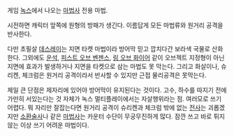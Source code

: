 게임 [녹스](%EB%85%B9%EC%8A%A4.md)에서 나오는
[마법사](%EB%A7%88%EB%B2%95%EC%82%AC.md) 전용 마법.

시전하면 캐릭터 앞쪽에 원형의 방패가 생긴다. 이름답게 모든 마법류와 원거리 공격을 반사한다.  

다만 초필살 [데스레이](%EB%8D%B0%EC%8A%A4%EB%A0%88%EC%9D%B4.md)는 지면 타켓 마법이라 방어막 믿고
깝치다간 보라색 국물로 산화한다. 그외에도 [운석](%EC%9A%B4%EC%84%9D.md), [피스트 오브 벤젠스](%ED%94%BC%EC%8A%A4%ED%8A%B8%20%EC%98%A4%EB%B8%8C%20%EB%B2%A4%EC%A0%A0%EC%8A%A4.md),
[링 오브 화이어](%EB%A7%81%20%EC%98%A4%EB%B8%8C%20%ED%99%94%EC%9D%B4%EC%96%B4.md)
같이 오브젝트 지정형이 아닌 지면에 효과가 발생하거나 지면을 타켓으로 삼는 마법도 못 막는다. 그리고 화살이나, 슈리켄, 체크럼은 원거리
공격이라서 반사할 수 있지만 근접 물리공격은 못막는다.

제일 큰 단점은 제자리에 있어야 방어막이 유지된다는 것이다. 고수, 하수를 따지기 전에 가만히 서있는다는 것 자체가 녹스 멀티플레이에서는
자살행위라는 점. 여러모로 쓰기 어렵다. 뭐 자리만 잘잡는다면 원거리 공격이 슈리켄과 체크럼 밖에 없는
[전사](%EC%A0%84%EC%82%AC.md)는 괴롭겠지만
[소환술사](%EC%86%8C%ED%99%98%EC%88%A0%EC%82%AC.md)나 같은
[마법사](%EB%A7%88%EB%B2%95%EC%82%AC.md)는 카운터 수단이 무궁무진하게 많다. 잠깐 쓰고 바로 튀지 않는 이상
쓰기 어려운 마법이다.

